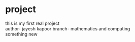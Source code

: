 # project
this is my first real project
<br>
author- jayesh kapoor
branch- mathematics and computing<br>
something new

